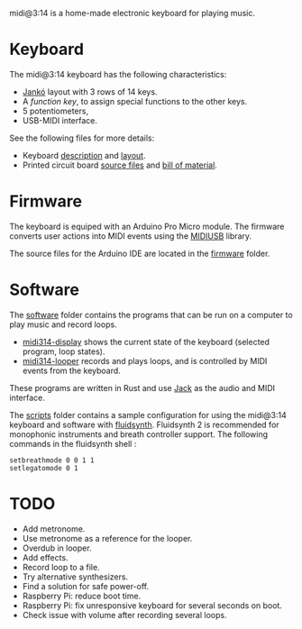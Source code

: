 
midi@3:14 is a home-made electronic keyboard for playing music.

Keyboard
========

The midi@3:14 keyboard has the following characteristics:

* [Jankó](https://en.wikipedia.org/wiki/Jank%C3%B3_keyboard) layout with 3 rows of 14 keys.
* A *function key*, to assign special functions to the other keys.
* 5 potentiometers,
* USB-MIDI interface.

See the following files for more details:

* Keyboard [description](doc/Layout.md) and [layout](doc/Layout.svg).
* Printed circuit board [source files](hardware) and [bill of material](doc/BOM.md).

Firmware
========

The keyboard is equiped with an Arduino Pro Micro module.
The firmware converts user actions into MIDI events using the [MIDIUSB](https://www.arduino.cc/en/Reference/MIDIUSB)
library.

The source files for the Arduino IDE are located in the [firmware](firmware) folder.

Software
========

The [software](software) folder contains the programs that can be run on a
computer to play music and record loops.

* [midi314-display](software/midi314-display) shows the current state of the keyboard (selected program, loop states).
* [midi314-looper](software/midi314-looper) records and plays loops, and is controlled by MIDI events from the keyboard.

These programs are written in Rust and use [Jack](http://jackaudio.org/) as
the audio and MIDI interface.

The [scripts](software/scripts) folder contains a sample configuration for using the
midi@3:14 keyboard and software with [fluidsynth](http://www.fluidsynth.org/).
Fluidsynth 2 is recommended for monophonic instruments and breath controller support.
The following commands in the fluidsynth shell :

```
setbreathmode 0 0 1 1
setlegatomode 0 1
```

TODO
====

* Add metronome.
* Use metronome as a reference for the looper.
* Overdub in looper.
* Add effects.
* Record loop to a file.
* Try alternative synthesizers.
* Find a solution for safe power-off.
* Raspberry Pi: reduce boot time.
* Raspberry Pi: fix unresponsive keyboard for several seconds on boot.
* Check issue with volume after recording several loops.
